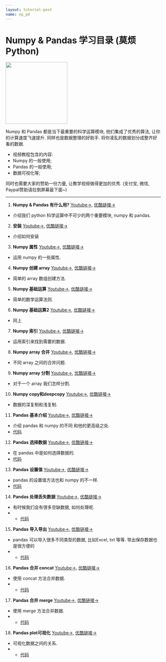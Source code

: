 ```yaml
---
layout: tutorial-post
name: np_pd
---
```



# Numpy & Pandas 学习目录 (莫烦Python)
<img src='{{site.baseurl}}/static/img/course_cover/np_pd.jpg' height='200'>


Numpy 和 Pandas 都是当下最重要的科学运算模块, 他们集成了优秀的算法, 让你的计算速度飞速提升. 同样也是数据整理的好助手. 将你凌乱的数据划分成整齐好看的数据.

* 视频教程包含的内容:
 * Numpy 的一般使用;
 * Pandas 的一般使用;
 * 数据可视化等;
 

同时也需要大家的赞助一份力量, 让教学视频做得更加的优秀. (支付宝, 微信, Paypal赞助请拉倒屏幕最下面~)

---

1. **Numpy & Pandas 有什么用?** [Youtube->](https://www.youtube.com/watch?v=To3YL92HZyc&list=PLXO45tsB95cKKyC45gatc8wEc3Ue7BlI4&index=1), [优酷链接->](http://v.youku.com/v_show/id_XMTU4NjM3MTc4MA==.html?f=27329155&o=1)
  * 介绍我们 python 科学运算中不可少的两个重要模块, numpy 和 pandas.


2. **安装** [Youtube->](https://www.youtube.com/watch?v=JauGYB-Bzuw&list=PLXO45tsB95cKKyC45gatc8wEc3Ue7BlI4&index=2), [优酷链接->](http://v.youku.com/v_show/id_XMTU4NjM5NzgyNA==.html?f=27329155&o=1)
  * 介绍如何安装


3. **Numpy 属性** [Youtube->](https://www.youtube.com/watch?v=mf7ktBLwaJs&list=PLXO45tsB95cKKyC45gatc8wEc3Ue7BlI4&index=3), [优酷链接->](http://v.youku.com/v_show/id_XMTU4NjU0MzE4NA==.html?f=27329155&o=1)
  * 运用 numpy 的一些属性.


4. **Numpy 创建 array** [Youtube->](https://www.youtube.com/watch?v=2TkMujKoDPI&list=PLXO45tsB95cKKyC45gatc8wEc3Ue7BlI4&index=4), [优酷链接->](http://v.youku.com/v_show/id_XMTU4NzUzNDE0MA==.html?f=27329155&o=1)
  * 简单的 array 数组创建方法.


5. **Numpy 基础运算** [Youtube->](https://www.youtube.com/watch?v=4QgQaNtuZLA&list=PLXO45tsB95cKKyC45gatc8wEc3Ue7BlI4&index=5), [优酷链接->](http://v.youku.com/v_show/id_XMTU4ODI0OTQ1Ng==.html?f=27329155&o=1)
  * 简单的数学运算法则.


6. **Numpy 基础运算2** [Youtube->](https://www.youtube.com/watch?v=T9es_lniLl0&list=PLXO45tsB95cKKyC45gatc8wEc3Ue7BlI4&index=6), [优酷链接->](http://v.youku.com/v_show/id_XMTU4ODY1NDQwNA==.html?f=27329155&o=1)
  * 同上


7. **Numpy 索引** [Youtube->](https://www.youtube.com/watch?v=82Tva71Lm1E&list=PLXO45tsB95cKKyC45gatc8wEc3Ue7BlI4&index=7), [优酷链接->](http://v.youku.com/v_show/id_XMTU4ODY3NTE2OA==.html?f=27329155&o=1)
  * 运用索引来找到需要的数据.


8. **Numpy array 合并** [Youtube->](https://www.youtube.com/watch?v=ttSUtDTjDyI&list=PLXO45tsB95cKKyC45gatc8wEc3Ue7BlI4&index=8), [优酷链接->](http://v.youku.com/v_show/id_XMTU4ODcwNjI1Ng==.html?f=27329155&o=1)
  * 不同 array 之间的合并问题.


9. **Numpy array 分割** [Youtube->](https://www.youtube.com/watch?v=o1j-biEc1Pc&list=PLXO45tsB95cKKyC45gatc8wEc3Ue7BlI4&index=9), [优酷链接->](http://v.youku.com/v_show/id_XMTU4ODcyODMwMA==.html?f=27329155&o=1)
  * 对于一个 array 我们怎样分割.


10. **Numpy copy和deepcopy** [Youtube->](https://www.youtube.com/watch?v=lXmiDyktnCA&list=PLXO45tsB95cKKyC45gatc8wEc3Ue7BlI4&index=10), [优酷链接->](http://v.youku.com/v_show/id_XMTU4ODc2ODUwOA==.html?f=27329155&o=1)
  * 数据的深复制和浅复制.


11. **Pandas 基本介绍** [Youtube->](https://www.youtube.com/watch?v=R6oAP8A2lNQ&list=PLXO45tsB95cKKyC45gatc8wEc3Ue7BlI4&index=11), [优酷链接->](http://v.youku.com/v_show/id_XMTYyOTg1MzE2OA==.html?f=27329155&o=1)
  * 介绍 pandas 和 numpy 的不同 和他的更高级之处. 
  * [代码](https://github.com/MorvanZhou/tutorials/blob/master/numpy%26pandas/11_pandas_intro.py)


12. **Pandas 选择数据** [Youtube->](https://www.youtube.com/watch?v=BRps4z_EJO0&list=PLXO45tsB95cKKyC45gatc8wEc3Ue7BlI4&index=12), [优酷链接->](http://v.youku.com/v_show/id_XMTYzMDE5ODc2OA==.html?f=27329155&o=1)
  * 在 pandas 中是如何选择数据的. 
  * [代码](https://github.com/MorvanZhou/tutorials/blob/master/numpy%26pandas/12_selection.py)


13. **Pandas 设置值** [Youtube->](https://www.youtube.com/watch?v=HuGMmE97LnY&list=PLXO45tsB95cKKyC45gatc8wEc3Ue7BlI4&index=13), [优酷链接->](http://v.youku.com/v_show/id_XMTYzMDIzODI4OA==.html?f=27329155&o=1)
  *  pandas 的设置值方法也和 numpy 的不一样. 
  * [代码](https://github.com/MorvanZhou/tutorials/blob/master/numpy%26pandas/13_set_value.py)


14. **Pandas 处理丢失数据** [Youtube->](https://www.youtube.com/watch?v=H9jqCR4z7Pw&list=PLXO45tsB95cKKyC45gatc8wEc3Ue7BlI4&index=14), [优酷链接->](http://v.youku.com/v_show/id_XMTYzMTUxNzgwOA==.html?f=27329155&o=1)
  * 有时候我们会有很多空缺数据, 如何处理呢. 
  * * [代码](https://github.com/MorvanZhou/tutorials/blob/master/numpy%26pandas/14_nan.py)


15. **Pandas 导入导出** [Youtube->](https://www.youtube.com/watch?v=Vb2aR_t957E&list=PLXO45tsB95cKKyC45gatc8wEc3Ue7BlI4&index=15), [优酷链接->](http://v.youku.com/v_show/id_XMTYzODIxMTg3Mg==.html?f=27329155&o=1)
  * pandas 可以导入很多不同类型的数据, 比如Excel, txt 等等. 导出保存数据也是很方便的 
  * * [代码](https://github.com/MorvanZhou/tutorials/tree/master/numpy%26pandas/15_read_to)


16. **Pandas 合并 concat** [Youtube->](https://www.youtube.com/watch?v=DcyFh2m3g6c&list=PLXO45tsB95cKKyC45gatc8wEc3Ue7BlI4&index=16), [优酷链接->](http://v.youku.com/v_show/id_XMTYzODQ4MzY0OA==.html?f=27329155&o=1)
  * 使用 concat 方法合并数据. 
  * * [代码](https://github.com/MorvanZhou/tutorials/blob/master/numpy%26pandas/16_concat.py)


17. **Pandas 合并 merge** [Youtube->](https://www.youtube.com/watch?v=Y2xmMG_jXnc&list=PLXO45tsB95cKKyC45gatc8wEc3Ue7BlI4&index=17), [优酷链接->](http://v.youku.com/v_show/id_XMTY0NDUzMDYzMg==.html?f=27329155&o=1)
  * 使用 merge 方法合并数据. 
  * * [代码](https://github.com/MorvanZhou/tutorials/blob/master/numpy%26pandas/17_merge.py)


18. **Pandas plot可视化** [Youtube->](https://www.youtube.com/watch?v=SCMLObsel5I&list=PLXO45tsB95cKKyC45gatc8wEc3Ue7BlI4&index=18), [优酷链接->](http://v.youku.com/v_show/id_XMTY0NDcxODQ4NA==.html?f=27329155&o=1)
  * 可视化数据之间的关系. 
  * * [代码](https://github.com/MorvanZhou/tutorials/blob/master/numpy%26pandas/18_plot.py)



